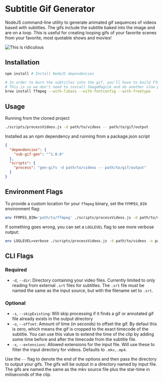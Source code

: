 # Subtitle Gif Generator

NodeJS command-line utility to generate animated gif sequences of videos based with subtitles.
The gifs include the subtitle baked into the image and are on a loop. This is useful for creating
looping gifs of your favorite scenes from your favorite, most quotable shows and movies!

![This is ridiculous](http://cdn.joe.sh/projects/sub-gif-gen/stanley.gif)

## Installation

```sh
npm install # Install NodeJS dependencies

# In order to burn the subtitles into the gif, you'll have to build ffmpeg with freetype enabled.
# This is so we don't need to install ImageMagick and do another slow processing step
brew install ffmpeg --with-libass --with-fontconfig --with-freetype
```

## Usage

Running from the cloned project
```sh
./scripts/processVideos.js -d path/to/videos -- path/to/gif/output
```

Installed as an npm dependency and running from a package.json script
```json
{
  "dependencies": {
    "sub-gif-gen": "^1.0.0"
  },
  "scripts": {
    "process": "gen-gifs -d path/to/videos -- path/to/gif/output"
  }
}
```

## Environment Flags

To provide a custom location for your `ffmpeg` binary, set the `FFMPEG_BIN` environment flag:
```sh
env FFMPEG_BIN='path/to/ffmpeg' ./scripts/processVideos.js -d path/to/videos -o path/to/gif/output
```

If something goes wrong, you can set a `LOGLEVEL` flag to see more verbose output:
```sh
env LOGLEVEL=verbose ./scripts/processVideos.js -d path/to/videos -o path/to/gif/output
```

## CLI Flags

### Required
- `-d`, `--dir`: Directory containing your video files. Currently limited to only reading from
  external `.srt` files for subtitles. The `.srt` file must be named the same as the input source,
  but with the filename set to `.srt`.

### Optional
- `-s`, `--skipExisting`: Will skip processing if it finds a gif or annotated gif file already
  exists in the output directory
- `-o`, `--offset`: Amount of time (in seconds) to offset the gif. By defaul this is zero, which
  means the gif is cropped to the exact timecode of the subtitle. You can use this value to extend
  the time of the clip by adding some time before and after the timecode from the subtitle file.
- `-x`, `--extensions`: Allowed extensions for the input file. Will use these to filter the input
  directory for videos. Defaults to `.mkv,.mp4`.

Use the `--` flag to denote the end of the options and then pass the directory to output your gifs.
The gifs will be output in a directory named by input file. The gifs are named the same as the mkv
source file plus the star-time in miliseconds of the clip.
